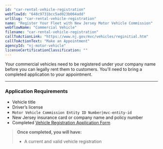 ```yaml
---
id: "car-rental-vehicle-registration"
webflowId: "648c9731bcc5ad023b064add"
urlSlug: "car-rental-vehicle-registration"
name: "Register Your Fleet with New Jersey Motor Vehicle Commission"
webflowName: "Commercial Vehicle"
filename: "car-rental-vehicle-registration"
callToActionLink: "https://www.nj.gov/mvc/vehicles/reginitial.htm"
callToActionText: "Make an Appointment"
agencyId: "nj-motor-vehicle"
licenseCertificationClassification: ""
---
```


Your commercial vehicles need to be registered under your company name before you can legally rent them to customers. You'll need to bring a completed application to your appointment.

---

### Application Requirements

- Vehicle title
- Driver’s license
- `Motor Vehicle Commission Entity ID Number|mvc-entity-id`
- New Jersey insurance card or company name and policy number
- Completed [Vehicle Registration Application Form](https://www.nj.gov/mvc/pdf/vehicles/BA-49.pdf)

> **Once completed, you will have:**
>
> - A current and valid vehicle registration
